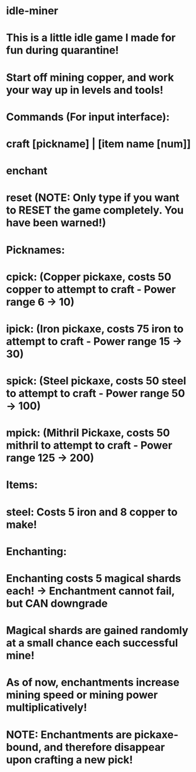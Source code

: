 # idle-miner
# This is a little idle game I made for fun during quarantine!
# Start off mining copper, and work your way up in levels and tools! 
# 
# Commands (For input interface):
#   craft [pickname] | [item name [num]]
#   enchant
#   reset (NOTE: Only type if you want to RESET the game completely. You have been warned!)
# 
# Picknames:
#   cpick: (Copper pickaxe, costs 50 copper to attempt to craft - Power range 6 -> 10)
#   ipick: (Iron pickaxe, costs 75 iron to attempt to craft - Power range 15 -> 30)
#   spick: (Steel pickaxe, costs 50 steel to attempt to craft - Power range 50 -> 100)
#   mpick: (Mithril Pickaxe, costs 50 mithril to attempt to craft - Power range 125 -> 200) 
# 
# Items:
#   steel: Costs 5 iron and 8 copper to make!
# 
# Enchanting:
#   Enchanting costs 5 magical shards each! -> Enchantment cannot fail, but CAN downgrade
#   Magical shards are gained randomly at a small chance each successful mine!
#   As of now, enchantments increase mining speed or mining power multiplicatively!
#   NOTE: Enchantments are pickaxe-bound, and therefore disappear upon crafting a new pick!
